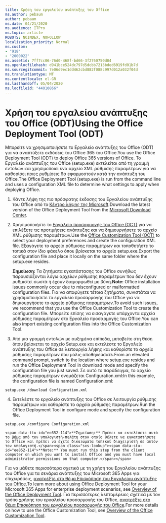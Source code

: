 ```yaml
---
title: Χρήση του εργαλείου ανάπτυξης του Office
ms.author: pebaum
author: pebaum
ms.date: 04/21/2020
ms.audience: ITPro
ms.topic: article
ROBOTS: NOINDEX, NOFOLLOW
localization_priority: Normal
ms.custom:
- "918"
- "2000022"
ms.assetid: 7ff7cc06-76d0-468f-bd66-3f2760750d04
ms.openlocfilehash: d941bce524dc797d5dcbb7213bded6919fd01b7d
ms.sourcegitcommit: 7e06d9ec1dd462cbd882f088c997d012a032f04d
ms.translationtype: MT
ms.contentlocale: el-GR
ms.lasthandoff: 05/04/2020
ms.locfileid: "44010866"
---
```

# <a name="using-the-office-deployment-tool-odt"></a><span data-ttu-id="ee852-102">Χρήση του εργαλείου ανάπτυξης του Office (ODT)</span><span class="sxs-lookup"><span data-stu-id="ee852-102">Using the Office Deployment Tool (ODT)</span></span>

<span data-ttu-id="ee852-103">Μπορείτε να χρησιμοποιήσετε το Εργαλείο ανάπτυξης του Office (ODT) για να αναπτύξετε εκδόσεις του Office 365 του Office.</span><span class="sxs-lookup"><span data-stu-id="ee852-103">You use the Office Deployment Tool (ODT) to deploy Office 365 versions of Office.</span></span> <span data-ttu-id="ee852-104">Το Εργαλείο ανάπτυξης του Office (setup.exe) εκτελείται από τη γραμμή εντολών και χρησιμοποιεί ένα αρχείο XML ρύθμισης παραμέτρων για να καθορίσει ποιες ρυθμίσεις θα εφαρμοστούν κατά την ανάπτυξη του Office.</span><span class="sxs-lookup"><span data-stu-id="ee852-104">The Office Deployment Tool (setup.exe) is run from the command line and uses a configuration XML file to determine what settings to apply when deploying Office.</span></span>
  
1. <span data-ttu-id="ee852-105">Κάντε λήψη της πιο πρόσφατης έκδοσης του Εργαλείου ανάπτυξης του Office από το [Κέντρο λήψης της Microsoft](https://go.microsoft.com/fwlink/p/?LinkID=626065).</span><span class="sxs-lookup"><span data-stu-id="ee852-105">Download the latest version of the Office Deployment Tool from the [Microsoft Download Center](https://go.microsoft.com/fwlink/p/?LinkID=626065).</span></span>

2. <span data-ttu-id="ee852-106">Χρησιμοποιήστε το [Εργαλείο προσαρμογής του Office (OCT)](https://config.office.com) για να επιλέξετε τις προτιμήσεις ανάπτυξης και να δημιουργήσετε το αρχείο XML ρύθμισης παραμέτρων.</span><span class="sxs-lookup"><span data-stu-id="ee852-106">Use the [Office Customization Tool (OCT)](https://config.office.com) to select your deployment preferences and create the configuration XML file.</span></span> <span data-ttu-id="ee852-107">Εξαγάγετε το αρχείο ρύθμισης παραμέτρων και τοποθετήστε το τοπικά στον ίδιο φάκελο όπου βρίσκεται το αρχείο setup.exe.</span><span class="sxs-lookup"><span data-stu-id="ee852-107">Export the configuration file and place it locally on the same folder where the setup.exe resides.</span></span>

    <span data-ttu-id="ee852-108">**Σημείωση:** Τα ζητήματα εγκατάστασης του Office συνήθως παρουσιάζονται λόγω αρχείων ρύθμισης παραμέτρων που δεν έχουν ρυθμιστεί σωστά ή έχουν διαμορφωθεί με βύνη.</span><span class="sxs-lookup"><span data-stu-id="ee852-108">**Note:** Office installation issues commonly occur due to misconfigured or malformatted configuration files.</span></span> <span data-ttu-id="ee852-109">Για να αποφύγετε τέτοια ζητήματα, συνιστάται να χρησιμοποιήσετε το εργαλείο προσαρμογής του Office για να δημιουργήσετε το αρχείο ρύθμισης παραμέτρων.</span><span class="sxs-lookup"><span data-stu-id="ee852-109">To avoid such issues, we recommend that you use the Office Customization Tool to create the configuration file.</span></span> <span data-ttu-id="ee852-110">Μπορείτε επίσης να εισαγάγετε υπάρχοντα αρχεία ρύθμισης παραμέτρων στο Εργαλείο προσαρμογής του Office.</span><span class="sxs-lookup"><span data-stu-id="ee852-110">You can also import existing configuration files into the Office Customization Tool.</span></span>

3. <span data-ttu-id="ee852-111">Από μια γραμμή εντολών με αυξημένα επίπεδα, μεταβείτε στη θέση όπου βρίσκεται το αρχείο Setup.exe και εκτελέστε το Εργαλείο ανάπτυξης του Office σε λειτουργία λήψης και καθορίστε το αρχείο ρύθμισης παραμέτρων που μόλις αποθηκεύσατε.</span><span class="sxs-lookup"><span data-stu-id="ee852-111">From an elevated command prompt, switch to the location where setup.exe resides and run the Office Deployment Tool in download mode and specify the configuration file you just saved.</span></span> <span data-ttu-id="ee852-112">Σε αυτό το παράδειγμα, το αρχείο ρύθμισης παραμέτρων ονομάζεται Configuration.xml:</span><span class="sxs-lookup"><span data-stu-id="ee852-112">In this example, the configuration file is named Configuration.xml:</span></span>
    
  ```
  setup.exe /download Configuration.xml  
  ```

4. <span data-ttu-id="ee852-113">Εκτελέστε το εργαλείο ανάπτυξης του Office σε λειτουργία ρύθμισης παραμέτρων και καθορίστε το αρχείο ρύθμισης παραμέτρων.</span><span class="sxs-lookup"><span data-stu-id="ee852-113">Run the Office Deployment Tool in configure mode and specify the configuration file.</span></span>
    
  ```
  setup.exe /configure Configuration.xml
  ```

    <span data-ttu-id="ee852-114">**Σημείωση:** Πρέπει να εκτελέσετε αυτό το βήμα από τον υπολογιστή-πελάτη στον οποίο θέλετε να εγκαταστήσετε το Office και πρέπει να έχετε δικαιώματα τοπικού διαχειριστή σε αυτόν τον υπολογιστή.</span><span class="sxs-lookup"><span data-stu-id="ee852-114">**Note:** You must run this step from the client computer on which you want to install Office and you must have local administrator permissions on that computer.</span></span>

<span data-ttu-id="ee852-115">Για να μάθετε περισσότερα σχετικά με τη χρήση του Εργαλείου ανάπτυξης του Office για τα σενάρια ανάπτυξης του Microsoft 365 Apps για επιχειρήσεις, [ανατρέξτε στο θέμα Επισκόπηση του Εργαλείου ανάπτυξης του Office](https://docs.microsoft.com/deployoffice/overview-office-deployment-tool).</span><span class="sxs-lookup"><span data-stu-id="ee852-115">To learn more about using Office Deployment Tool for your Microsoft 365 Apps for enterprise deployment scenarios, see [Overview of the Office Deployment Tool](https://docs.microsoft.com/deployoffice/overview-office-deployment-tool).</span></span> <span data-ttu-id="ee852-116">Για περισσότερες λεπτομέρειες σχετικά με τον τρόπο χρήσης του εργαλείου προσαρμογής του Office, [ανατρέξτε στο θέμα Επισκόπηση του εργαλείου προσαρμογής του Office](https://docs.microsoft.com/DeployOffice/overview-of-the-office-customization-tool-for-click-to-run).</span><span class="sxs-lookup"><span data-stu-id="ee852-116">For more details on how to use the Office Customization Tool, see [Overview of the Office Customization Tool](https://docs.microsoft.com/DeployOffice/overview-of-the-office-customization-tool-for-click-to-run).</span></span>
